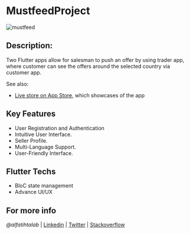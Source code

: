 # MustfeedProject


![mustfeed](https://github.com/alfatihtalab/MustfeedProject/assets/35189369/e4d268a9-504f-4626-8a1a-e597e2cd9c37)



## Description:

Two Flutter apps allow for salesman to push an offer by using trader app, where customer can see the offers around the selected country via customer app. 

See also:

- [Live store on App Store](https://apps.apple.com/dk/app/mustfeed-app/id6448666223), which showcases of the app



## Key Features

- User Registration and Authentication
- Intuitive User Interface.
- Seller Profile.
- Multi-Language Support.
- User-Friendly Interface.


## Flutter Techs
- BloC state management
- Advance UI/UX



## For more info

_@alfatihtalab_ |
[Linkedin](https://www.linkedin.com/in/alfatihtalab/) |
[Twitter](https://twitter.com/alfatihtalab) |
[Stackoverflow](https://stackoverflow.com/users/9351052/alfatih-eltayeb)
